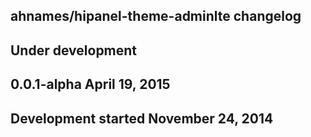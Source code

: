 ahnames/hipanel-theme-adminlte changelog
----------------------------------------

## Under development


## 0.0.1-alpha April 19, 2015


## Development started November 24, 2014

